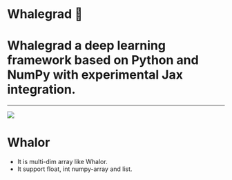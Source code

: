 # Whalegrad 🐳
# Whalegrad a deep learning framework based on Python and NumPy with experimental Jax integration.
----------------------------------------------------------------------------------------------------------------------------------------------------------------------------------------------------------------------------------------------------------------------------------------------------

![](https://github.com/saurabhaloneai/Whalegrad/blob/main/images/Whalegrad.png)

# Whalor

* It is multi-dim array like  Whalor.
* It support float, int numpy-array and list.



